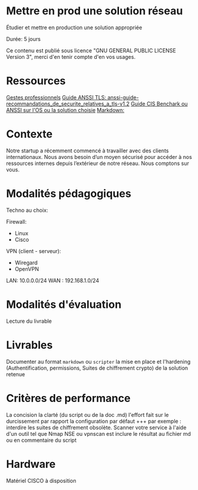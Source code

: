 # Mettre en prod une solution réseau

Étudier et mettre en production une solution appropriée 

Durée: 5 jours

Ce contenu est publié sous licence "GNU GENERAL PUBLIC LICENSE Version 3", merci d'en tenir compte d'en vos usages.

# Ressources


[Gestes professionnels](https://github.com/Aif4thah/Dojo-101)
[Guide ANSSI TLS: anssi-guide-recommandations_de_securite_relatives_a_tls-v1.2](https://www.ssi.gouv.fr/guide/recommandations-de-securite-relatives-a-tls/)
[Guide CIS Benchark ou ANSSI sur l'OS ou la solution choisie](https://github.com/cismirror/old-benchmarks-archive)
[Markdown:](https://github.com/nirae/Memento-Syntax-Markdown/blob/master/memo.md)


# Contexte

Notre startup a récemment commencé à travailler avec des clients internationaux. Nous avons besoin d’un moyen sécurisé pour accéder à nos ressources internes depuis l’extérieur de notre réseau. Nous comptons sur vous.


# Modalités pédagogiques

Techno au choix:

Firewall:
- Linux 
- Cisco

VPN (client - serveur):
- Wiregard
- OpenVPN

LAN: 10.0.0.0/24
WAN : 192.168.1.0/24


# Modalités d'évaluation

Lecture du livrable

# Livrables

Documenter au format `markdown` ou `scripter` la mise en place et l'hardening (Authentification, permissions, Suites de chiffrement crypto)
de la solution retenue 

# Critères de performance

La concision
la clarté (du script ou de la doc .md)
l'effort fait sur le durcissement par rapport la configuration par défaut +++
     par exemple : interdire les suites de chiffrement obsolète.
Scanner votre service à l'aide d'un outil tel que Nmap NSE ou vpnscan est inclure le résultat au fichier md ou en commentaire du script

# Hardware

Matériel CISCO à disposition